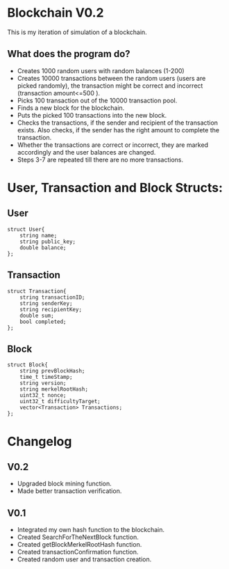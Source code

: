 # Blockchain V0.2  

This is my iteration of simulation of a blockchain.  

## What does the program do?  
- Creates 1000 random users with random balances (1-200)  
- Creates 10000 transactions between the random users (users are picked randomly), the transaction might be correct and incorrect (transaction amount<=500 ).
- Picks 100 transaction out of the 10000 transaction pool.  
- Finds a new block for the blockchain.  
- Puts the picked 100 transactions into the new block.  
- Checks the transactions, if the sender and recipient of the transaction exists. Also checks, if the sender has the right amount to complete the transaction.  
- Whether the transactions are correct or incorrect, they are marked accordingly and the user balances are changed.  
- Steps 3-7 are repeated till there are no more transactions.

# User, Transaction and Block Structs:  
## User  
```
struct User{
    string name;
    string public_key;
    double balance;
};
```
## Transaction  
```
struct Transaction{
    string transactionID;
    string senderKey;
    string recipientKey;
    double sum;
    bool completed;
};
```
## Block  
```
struct Block{
    string prevBlockHash;
    time_t timeStamp;
    string version;
    string merkelRootHash;
    uint32_t nonce;
    uint32_t difficultyTarget;
    vector<Transaction> Transactions;
};
```
# Changelog  
## V0.2  
- Upgraded block mining function.  
- Made better transaction verification.  

## V0.1  
- Integrated my own hash function to the blockchain.  
- Created SearchForTheNextBlock function.  
- Created getBlockMerkelRootHash function.
- Created transactionConfirmation function.  
- Created random user and transaction creation.
